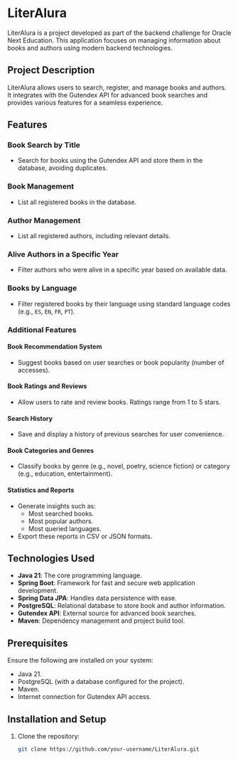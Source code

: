 # LiterAlura

LiterAlura is a project developed as part of the backend challenge for Oracle Next Education. This application focuses on managing information about books and authors using modern backend technologies.

## Project Description

LiterAlura allows users to search, register, and manage books and authors. It integrates with the Gutendex API for advanced book searches and provides various features for a seamless experience.

## Features

### Book Search by Title
- Search for books using the Gutendex API and store them in the database, avoiding duplicates.

### Book Management
- List all registered books in the database.

### Author Management
- List all registered authors, including relevant details.

### Alive Authors in a Specific Year
- Filter authors who were alive in a specific year based on available data.

### Books by Language
- Filter registered books by their language using standard language codes (e.g., `ES`, `EN`, `FR`, `PT`).

### Additional Features
#### Book Recommendation System
- Suggest books based on user searches or book popularity (number of accesses).

#### Book Ratings and Reviews
- Allow users to rate and review books. Ratings range from 1 to 5 stars.

#### Search History
- Save and display a history of previous searches for user convenience.

#### Book Categories and Genres
- Classify books by genre (e.g., novel, poetry, science fiction) or category (e.g., education, entertainment).

#### Statistics and Reports
- Generate insights such as:
    - Most searched books.
    - Most popular authors.
    - Most queried languages.
- Export these reports in CSV or JSON formats.

## Technologies Used
- **Java 21**: The core programming language.
- **Spring Boot**: Framework for fast and secure web application development.
- **Spring Data JPA**: Handles data persistence with ease.
- **PostgreSQL**: Relational database to store book and author information.
- **Gutendex API**: External source for advanced book searches.
- **Maven**: Dependency management and project build tool.

## Prerequisites

Ensure the following are installed on your system:
- Java 21.
- PostgreSQL (with a database configured for the project).
- Maven.
- Internet connection for Gutendex API access.

## Installation and Setup

1. Clone the repository:
   ```bash
   git clone https://github.com/your-username/LiterAlura.git
